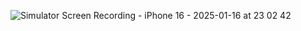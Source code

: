 ![Simulator Screen Recording - iPhone 16 - 2025-01-16 at 23 02 42](https://github.com/user-attachments/assets/608ec1cc-ada7-4c15-9dfd-8446ff3c18c8)
